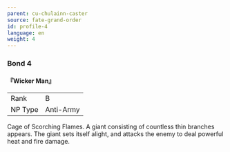 ```yaml
---
parent: cu-chulainn-caster
source: fate-grand-order
id: profile-4
language: en
weight: 4
---
```


### Bond 4

#### 『Wicker Man』

<table>
  <tr><td>Rank</td><td>B</td></tr>
  <tr><td>NP Type</td><td>Anti-Army</td></tr>
</table>

Cage of Scorching Flames. A giant consisting of countless thin branches appears. The giant sets itself alight, and attacks the enemy to deal powerful heat and fire damage.
